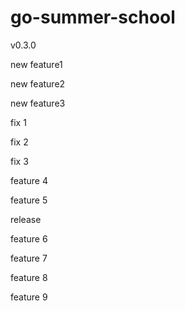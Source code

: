 # go-summer-school

v0.3.0

new feature1

new feature2

new feature3

fix 1

fix 2

fix 3

feature 4

feature 5

release

feature 6

feature 7

feature 8

feature 9